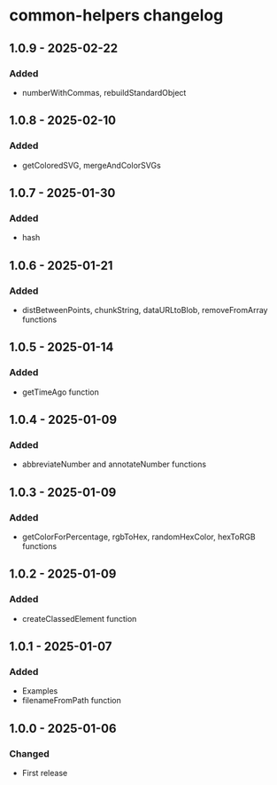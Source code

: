 # common-helpers changelog

## 1.0.9 - 2025-02-22

### Added

- numberWithCommas, rebuildStandardObject

## 1.0.8 - 2025-02-10

### Added

- getColoredSVG, mergeAndColorSVGs

## 1.0.7 - 2025-01-30

### Added

- hash

## 1.0.6 - 2025-01-21

### Added 

- distBetweenPoints, chunkString, dataURLtoBlob, removeFromArray functions

## 1.0.5 - 2025-01-14

### Added

- getTimeAgo function

## 1.0.4 - 2025-01-09

### Added

- abbreviateNumber and annotateNumber functions

## 1.0.3 - 2025-01-09

### Added

- getColorForPercentage, rgbToHex, randomHexColor, hexToRGB functions

## 1.0.2 - 2025-01-09

### Added

- createClassedElement function

## 1.0.1 - 2025-01-07

### Added

- Examples
- filenameFromPath function

## 1.0.0 - 2025-01-06

### Changed

- First release